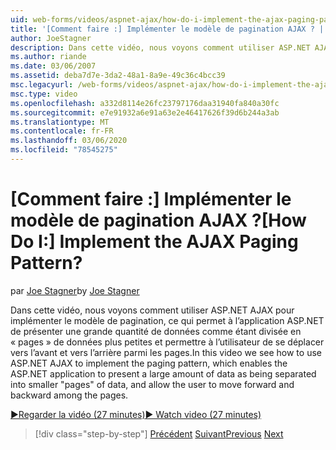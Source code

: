 ```yaml
---
uid: web-forms/videos/aspnet-ajax/how-do-i-implement-the-ajax-paging-pattern
title: '[Comment faire :] Implémenter le modèle de pagination AJAX ? | Microsoft Docs'
author: JoeStagner
description: Dans cette vidéo, nous voyons comment utiliser ASP.NET AJAX pour implémenter le modèle de pagination, ce qui permet à l’application ASP.NET de présenter une grande quantité de données sous forme de et tapez bein...
ms.author: riande
ms.date: 03/06/2007
ms.assetid: deba7d7e-3da2-48a1-8a9e-49c36c4bcc39
msc.legacyurl: /web-forms/videos/aspnet-ajax/how-do-i-implement-the-ajax-paging-pattern
msc.type: video
ms.openlocfilehash: a332d8114e26fc23797176daa31940fa840a30fc
ms.sourcegitcommit: e7e91932a6e91a63e2e46417626f39d6b244a3ab
ms.translationtype: MT
ms.contentlocale: fr-FR
ms.lasthandoff: 03/06/2020
ms.locfileid: "78545275"
---
```

# <a name="how-do-i-implement-the-ajax-paging-pattern"></a><span data-ttu-id="ae3c4-104">[Comment faire :] Implémenter le modèle de pagination AJAX ?</span><span class="sxs-lookup"><span data-stu-id="ae3c4-104">[How Do I:] Implement the AJAX Paging Pattern?</span></span>

<span data-ttu-id="ae3c4-105">par [Joe Stagner](https://github.com/JoeStagner)</span><span class="sxs-lookup"><span data-stu-id="ae3c4-105">by [Joe Stagner](https://github.com/JoeStagner)</span></span>

<span data-ttu-id="ae3c4-106">Dans cette vidéo, nous voyons comment utiliser ASP.NET AJAX pour implémenter le modèle de pagination, ce qui permet à l’application ASP.NET de présenter une grande quantité de données comme étant divisée en « pages » de données plus petites et permettre à l’utilisateur de se déplacer vers l’avant et vers l’arrière parmi les pages.</span><span class="sxs-lookup"><span data-stu-id="ae3c4-106">In this video we see how to use ASP.NET AJAX to implement the paging pattern, which enables the ASP.NET application to present a large amount of data as being separated into smaller "pages" of data, and allow the user to move forward and backward among the pages.</span></span>

[<span data-ttu-id="ae3c4-107">&#9654;Regarder la vidéo (27 minutes)</span><span class="sxs-lookup"><span data-stu-id="ae3c4-107">&#9654; Watch video (27 minutes)</span></span>](https://channel9.msdn.com/Blogs/ASP-NET-Site-Videos/how-do-i-implement-the-ajax-paging-pattern)

> [!div class="step-by-step"]
> <span data-ttu-id="ae3c4-108">[Précédent](how-do-i-implement-the-predictive-fetch-pattern-for-ajax.md)
> [Suivant](how-do-i-implement-the-ajax-incremental-page-display-pattern.md)</span><span class="sxs-lookup"><span data-stu-id="ae3c4-108">[Previous](how-do-i-implement-the-predictive-fetch-pattern-for-ajax.md)
[Next](how-do-i-implement-the-ajax-incremental-page-display-pattern.md)</span></span>
